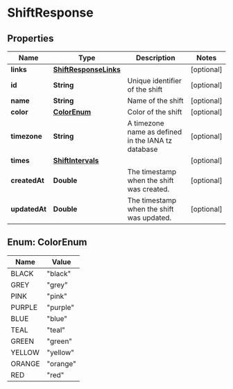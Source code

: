

# ShiftResponse


## Properties

| Name | Type | Description | Notes |
|------------ | ------------- | ------------- | -------------|
|**links** | [**ShiftResponseLinks**](ShiftResponseLinks.md) |  |  [optional] |
|**id** | **String** | Unique identifier of the shift |  [optional] |
|**name** | **String** | Name of the shift |  [optional] |
|**color** | [**ColorEnum**](#ColorEnum) | Color of the shift |  [optional] |
|**timezone** | **String** | A timezone name as defined in the IANA tz database |  [optional] |
|**times** | [**ShiftIntervals**](ShiftIntervals.md) |  |  [optional] |
|**createdAt** | **Double** | The timestamp when the shift was created. |  [optional] |
|**updatedAt** | **Double** | The timestamp when the shift was updated. |  [optional] |



## Enum: ColorEnum

| Name | Value |
|---- | -----|
| BLACK | &quot;black&quot; |
| GREY | &quot;grey&quot; |
| PINK | &quot;pink&quot; |
| PURPLE | &quot;purple&quot; |
| BLUE | &quot;blue&quot; |
| TEAL | &quot;teal&quot; |
| GREEN | &quot;green&quot; |
| YELLOW | &quot;yellow&quot; |
| ORANGE | &quot;orange&quot; |
| RED | &quot;red&quot; |



